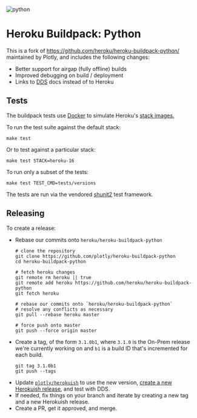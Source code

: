 ![python](https://cloud.githubusercontent.com/assets/51578/13712821/b68a42ce-e793-11e5-96b0-d8eb978137ba.png)

# Heroku Buildpack: Python

This is a fork of https://github.com/heroku/heroku-buildpack-python/ maintained
by Plotly, and includes the following changes:

* Better support for airgap (fully offline) builds
* Improved debugging on build / deployment
* Links to [DDS](https://dash.plot.ly/dash-deployment-server) docs instead of
to Heroku

## Tests

The buildpack tests use [Docker](https://www.docker.com/) to simulate
Heroku's [stack images.](https://devcenter.heroku.com/articles/stack)

To run the test suite against the default stack:

```
make test
```

Or to test against a particular stack:

```
make test STACK=heroku-16
```

To run only a subset of the tests:

```
make test TEST_CMD=tests/versions
```

The tests are run via the vendored
[shunit2](https://github.com/kward/shunit2)
test framework.

## Releasing

To create a release:

- Rebase our commits onto `heroku/heroku-buildpack-python`
    ```shell
    # clone the repository
    git clone https://github.com/plotly/heroku-buildpack-python
    cd heroku-buildpack-python

    # fetch heroku changes
    git remote rm heroku || true
    git remote add heroku https://github.com/heroku/heroku-buildpack-python
    git fetch heroku

    # rebase our commits onto `heroku/heroku-buildpack-python`
    # resolve any conflicts as necessary
    git pull --rebase heroku master

    # force push onto master
    git push --force origin master
    ```
- Create a tag, of the form `3.1.0b1`, where `3.1.0` is the On-Prem release
we're currently working on and `b1` is a build ID that's incremented for
each build.
    ```shell
    git tag 3.1.0b1
    git push --tags
    ```
- Update
[`plotly/herokuish`](https://github.com/plotly/herokuish/blob/master/Dockerfile)
to use the new version,
[create a new Herokuish release](https://github.com/plotly/herokuish#releasing),
and test with DDS.
- If needed, fix things on your branch and iterate by creating a new tag and
a new Herokuish release.
- Create a PR, get it approved, and merge.

